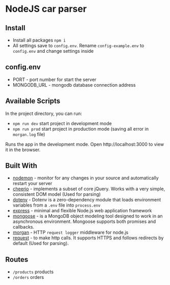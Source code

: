 # NodeJS car parser

## Install
* Install all packages  `npm i`
* All settings save to `config.env`. Rename `config-example.env` to `config.env` and change settings inside


## config.env
- PORT - port number for start the server
- MONGODB_URL - mongodb database connection address


## Available Scripts
In the project directory, you can run:
* `npm run dev` start project in development mode
* `npm run prod` start project in production mode (saving all error in `morgan.log` file)

Runs the app in the development mode. Open http://localhost:3000 to view it in the browser.


## Built With
* [nodemon](https://nodemon.io/) - monitor for any changes in your source and automatically restart your server
* [cheerio](https://cheerio.js.org/) - implements a subset of core jQuery. Works with a very simple, consistent DOM model (Used for parsing)
* [dotenv](https://github.com/motdotla/dotenv) - Dotenv is a zero-dependency module that loads environment variables from a `.env` file into `process.env`
* [express](https://expressjs.com/ru/) - minimal and flexible Node.js web application framework
* [mongoose](https://mongoosejs.com/) - is a MongoDB object modeling tool designed to work in an asynchronous environment. Mongoose supports both promises and callbacks.
* [morgan](https://github.com/expressjs/morgan) - HTTP `request logger` middleware for node.js
* [request](https://github.com/request/request) - to make http calls. It supports HTTPS and follows redirects by default (Used for parsing).

## Routes
* `/products` products
* `/orders` orders

